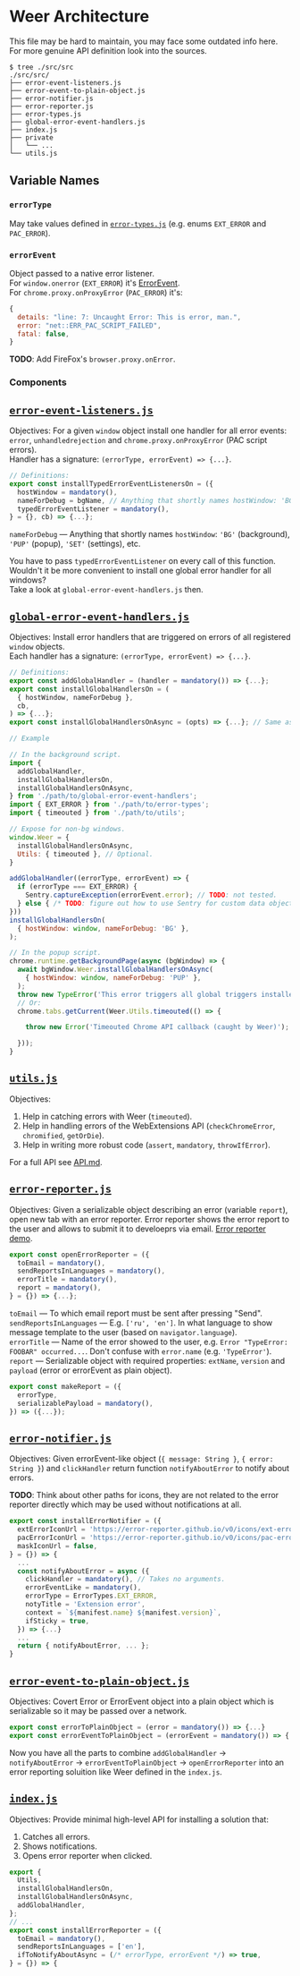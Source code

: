 # Weer Architecture

This file may be hard to maintain, you may face some outdated info here.  
For more genuine API definition look into the sources.

```console
$ tree ./src/src
./src/src/
├── error-event-listeners.js
├── error-event-to-plain-object.js
├── error-notifier.js
├── error-reporter.js
├── error-types.js
├── global-error-event-handlers.js
├── index.js
├── private
│   └── ...
└── utils.js
```

[error-types]: /src/src/error-types.js
[error-event-listeners]: /src/src/error-event-listeners.js
[global-error-event-handlers]: /src/src/global-error-event-handlers.js
[utils]: /src/src/utils.js
[error-reporter]: /src/src/error-reporter.js
[error-notifier]: /src/src/error-notifier.js
[error-event-to-plain-object]: /src/src/error-event-to-plain-object.js
[index]: /src/src/index.js

## Variable Names

### `errorType`

May take values defined in [`error-types.js`][error-types] (e.g. enums `EXT_ERROR` and `PAC_ERROR`).

### `errorEvent`

Object passed to a native error listener.  
For `window.onerror` (`EXT_ERROR`) it's [ErrorEvent](https://developer.mozilla.org/en-US/docs/Web/API/ErrorEvent).  
For `chrome.proxy.onProxyError` (`PAC_ERROR`) it's:
```js
{
  details: "line: 7: Uncaught Error: This is error, man.",
  error: "net::ERR_PAC_SCRIPT_FAILED",
  fatal: false,
} 
```
__TODO__: Add FireFox's `browser.proxy.onError`.

### Components

## [`error-event-listeners.js`][error-event-listeners]

Objectives: For a given `window` object install one handler for all error events:
`error`, `unhandledrejection` and `chrome.proxy.onProxyError` (PAC script errors).  
Handler has a signature: `(errorType, errorEvent) => {...}`.

```js
// Definitions:
export const installTypedErrorEventListenersOn = ({
  hostWindow = mandatory(),
  nameForDebug = bgName, // Anything that shortly names hostWindow: 'BG' (background), 'PUP' (popup), 'STNGS' (settings).
  typedErrorEventListener = mandatory(),
} = {}, cb) => {...};
```
`nameForDebug` — Anything that shortly names `hostWindow`: `'BG'` (background), `'PUP'` (popup), `'SET'` (settings), etc.

You have to pass `typedErrorEventListener` on every call of this function.  
Wouldn't it be more convenient to install one global error handler for all windows?  
Take a look at `global-error-event-handlers.js` then.

## [`global-error-event-handlers.js`][global-error-event-handlers]

Objectives: Install error handlers that are triggered on errors of all registered `window` objects.  
Each handler has a signature: `(errorType, errorEvent) => {...}`.

```js
// Definitions:
export const addGlobalHandler = (handler = mandatory()) => {...};
export const installGlobalHandlersOn = (
  { hostWindow, nameForDebug },
  cb,
) => {...};
export const installGlobalHandlersOnAsync = (opts) => {...}; // Same as above but w/o cb and returns Promise.

// Example

// In the background script.
import {
  addGlobalHandler,
  installGlobalHandlersOn,
  installGlobalHandlersOnAsync,
} from './path/to/global-error-event-handlers';
import { EXT_ERROR } from './path/to/error-types';
import { timeouted } from './path/to/utils';

// Expose for non-bg windows.
window.Weer = {
  installGlobalHandlersOnAsync,
  Utils: { timeouted }, // Optional.
}

addGlobalHandler((errorType, errorEvent) => {
  if (errorType === EXT_ERROR) {
    Sentry.captureException(errorEvent.error); // TODO: not tested.
  } else { /* TODO: figure out how to use Sentry for custom data objects. */ }
}))
installGlobalHandlersOn(
  { hostWindow: window, nameForDebug: 'BG' },
);

// In the popup script.
chrome.runtime.getBackgroundPage(async (bgWindow) => {
  await bgWindow.Weer.installGlobalHandlersOnAsync(
    { hostWindow: window, nameForDebug: 'PUP' },
  );
  throw new TypeError('This error triggers all global triggers installed.');
  // Or:  
  chrome.tabs.getCurrent(Weer.Utils.timeouted(() => {

    throw new Error('Timeouted Chrome API callback (caught by Weer)');

  }));
}
```

## [`utils.js`][utils]

Objectives:

1. Help in catching errors with Weer (`timeouted`).
2. Help in handling errors of the WebExtensions API (`checkChromeError`, `chromified`, `getOrDie`).
3. Help in writing more robust code (`assert`, `mandatory`, `throwIfError`).

For a full API see [API.md](./API.md).

## [`error-reporter.js`][error-reporter]

Objectives: Given a serializable object describing an error (variable `report`), open new tab with an error reporter. Error reporter shows the error report to the user and allows to submit it to develoeprs via email. [Error reporter demo](https://error-reporter.github.io/v0/error/view/?title=Err%20in%20BG&json=%7B%22payload%22%3A%7B%22message%22%3A%22Uncaught%20Error%3A%20Err%20in%20BG%22%2C%22filename%22%3A%22chrome-extension%3A%2F%2Fnjhjpcpfmgloiakfbipnjghcanjllmec%2Findex.js%22%2C%22lineno%22%3A10%2C%22colno%22%3A3%2C%22type%22%3A%22error%22%2C%22error%22%3A%7B%22name%22%3A%22Error%22%2C%22message%22%3A%22Err%20in%20BG%22%2C%22stack%22%3A%22Error%3A%20Err%20in%20BG%5Cn%20%20%20%20at%20foo%20%28chrome-extension%3A%2F%2Fnjhjpcpfmgloiakfbipnjghcanjllmec%2Findex.js%3A10%3A9%29%5Cn%20%20%20%20at%20chrome-extension%3A%2F%2Fnjhjpcpfmgloiakfbipnjghcanjllmec%2Findex.js%3A14%3A1%22%7D%7D%2C%22errorType%22%3A%22ext-error%22%2C%22extName%22%3A%22Weer%20Test%22%2C%22version%22%3A%220.0.0.1%22%2C%22userAgent%22%3A%22Mozilla%2F5.0%20%28X11%3B%20Linux%20x86_64%29%20AppleWebKit%2F537.36%20%28KHTML%2C%20like%20Gecko%29%20Chrome%2F60.0.3112.90%20Safari%2F537.36%22%2C%22platform%22%3A%22Linux%20x86_64%22%7D#toEmail=DONT_REPORT_PLEASE).

```js
export const openErrorReporter = ({
  toEmail = mandatory(),
  sendReportsInLanguages = mandatory(),
  errorTitle = mandatory(),
  report = mandatory(),
} = {}) => {...};
```
`toEmail` — To which email report must be sent after pressing "Send".  
`sendReportsInLanguages` — E.g. `['ru', 'en']`. In what language to show message template to the user (based on `navigator.language`).  
`errorTitle` — Name of the error showed to the user, e.g. `Error "TypeError: FOOBAR" occurred...`. Don't confuse with `error.name` (e.g. `'TypeError'`).  
`report` — Serializable object with required properties: `extName`, `version` and `payload` (error or errorEvent as plain object).

```js
export const makeReport = ({
  errorType,
  serializablePayload = mandatory(),
}) => ({...});
```

## [`error-notifier.js`][error-notifier]

Objectives: Given errorEvent-like object (`{ message: String }`, `{ error: String }`) and `clickHandler` return function `notifyAboutError` to notify about errors.

__TODO__: Think about other paths for icons, they are not related to the error reporter directly which may be used without notifications at all.

```js
export const installErrorNotifier = ({
  extErrorIconUrl = 'https://error-reporter.github.io/v0/icons/ext-error-128.png',
  pacErrorIconUrl = 'https://error-reporter.github.io/v0/icons/pac-error-128.png',
  maskIconUrl = false,
} = {}) => {
  ...
  const notifyAboutError = async ({
    clickHandler = mandatory(), // Takes no arguments.
    errorEventLike = mandatory(),
    errorType = ErrorTypes.EXT_ERROR,
    notyTitle = 'Extension error',
    context = `${manifest.name} ${manifest.version}`,
    ifSticky = true,
  }) => {...}
  ...
  return { notifyAboutError, ... };
}
```

## [`error-event-to-plain-object.js`][error-event-to-plain-object]

Objectives: Covert Error or ErrorEvent object into a plain object which is serializable so it may be passed over a network.

```js
export const errorToPlainObject = (error = mandatory()) => {...}
export const errorEventToPlainObject = (errorEvent = mandatory()) => {...}
```

Now you have all the parts to combine `addGlobalHandler` → `notifyAboutError` → `errorEventToPlainObject` → `openErrorReporter` into an error reporting soluition like Weer defined in the `index.js`.

## [`index.js`][index]

Objectives: Provide minimal high-level API for installing a solution that:

1. Catches all errors.
2. Shows notifications.
3. Opens error reporter when clicked.

```js
export {
  Utils,
  installGlobalHandlersOn,
  installGlobalHandlersOnAsync,
  addGlobalHandler,
};
// ...
export const installErrorReporter = ({
  toEmail = mandatory(),
  sendReportsInLanguages = ['en'],
  ifToNotifyAboutAsync = (/* errorType, errorEvent */) => true,
} = {}) => {
```
